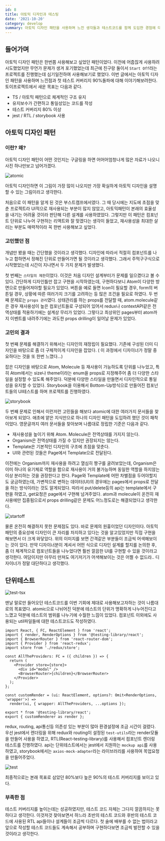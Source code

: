 ```yaml
---
id: 8
title: 아토믹 디자인과 테스팅
date: '2021-10-20'
category: develop
summary: 아토믹 디자인 패턴을 사용하며 느낀 생각들과 테스트코드를 함께 도입한 경험에 대한 글
---
```


## 들어가며

아토믹 디자인 패턴은 한번쯤 사용해보고 싶었던 패턴이었다. 이전에 어줍잖게 사용하려 시도했었지만 무언가 문제가 생겨 포기했었는데 최근에 친구랑 둘이서 `Start Off`라는 프로젝트를 진행했는데 심기일전하여 사용해보기로 했었다. 이번 글에서는 아토믹 디자인 패턴을 사용하며 느낀점과 첫 테스트 커버리지 90%돌파에 대해 이야기해보려한다. 토이프로젝트에서 새운 목표는 다음과 같다.

- TS / 아토믹 패턴으로 체계적인 구조 유지
- 유지보수가 간편하고 통일성있는 코드를 작성
- 테스트 커버리지 80% 이상
- jest / RTL / storybook 사용

## 아토믹 디자인 패턴

### 이란? 왜?

아토믹 디자인 패턴이 어떤 것인지는 구글링을 하면 어어어엄청나게 많은 자료가 나오니 사진 하나만보고 넘어가겠다.

![atomic](/develop/images/atomic-atomic.png)

아토믹 디자인하면 이 그림이 가장 많이 나오지만 가장 확실하게 아토믹 디자인을 설명할 수 있는 그림이라고 생각한다.

처음으로 이 패턴을 알게 된 것은 부스트캠프에서였다. 그 때 당시에는 지도에 초점을 맞춘 프로젝트라 UI적으로 재사용되는 부분이 많지 않았고, 아토믹패턴이 본래의 효율성을 내기는 어려울 것이라 판단해 다른 설계를 사용하였었다. 그렇지만 이 패턴은 컴포넌트 단위로 나누어 구현하는 리액트와 잘 맞겠다는 생각이 들었고, 재사용성을 최대한 살리는 부분도 매력적이라 꼭 한번 사용해보고 싶었다.

### 고민했던 점

개념만 봤을 때는 간단했을 것이라고 생각했다. 디자인에 따라서 적절히 컴포넌트를 나누고 합하면서 정해진 단위로 만들어가면 될 것이라고 생각했다. 그래서 주먹구구식으로 시작했었는데 시간이 지나면서 두 가지 문제가 발생했다.

첫 번째는 `스타일의 제한`이었다. 이것은 처음 디자인 설계부터가 문제를 일으켰다고 볼 수 있다. 간단하게 디자인틀만 잡고 구현을 시작하였는데, 구현하다보니 Atom이 다양한 방면으로 만들어져야할 필요가 있었다. 버튼을 예로 들면 Icon이 필요할 경우, form의 버튼일 경우, 상황에 따른 여러가지 크기를 고려하는 등 많은 조건을 필요로 하였다. 두 번째 문제로는 `props 관리`였다. 상태관리를 하는 props를 전달할 때, atom.molecule같은 경우 재사용성이 높은 컴포넌트들로 구성되어 있어서 redux나 contextAPI같은 전역상태를 적용하기에는 설계상 무리가 있었다. 그렇다고 최상위인 pages부터 atom까지 이벤트를 내려주기에는 과도한 props drilling이 일어날 문제가 있었다.

### 고민의 결과

첫 번째 문제를 해결하기 위해서는 디자인의 재정립이 필요했다. 기존에 구성된 더미 디자인을 바탕으로 좀 더 구체적이게 디자인을 잡았다. ( 이 과정에서 디자이너가 정말 중요하다는 것을 또 한번 느꼈다...)

잡은 디자인을 바탕으로 Atom, Molecule 등 재사용이 가능하도록 단위를 나누었고, 특히 Atom에서는 size나 theme이라는 enum을 props로 지정해주어 좀 더 다양한 스타일을 설정할 수 있도록 해주었다. 덕분에 다양한 스타일을 만들면서 디자인적으로 통일성을 유지할 수 있었다. Storybook을 이용해서 Bottom-Up방식으로 만들어진 컴포넌트들의 UI테스트를 하며 프로젝트를 진행하였다.

![storybook](/develop/images/atomic-storybook.png)

두 번째 문제로 인해서 이런저런 고민들을 해보다 atomic에 대한 여러가지 문서들을 찾아보게 되었다. 애초에 얕은 지식만으로 하나의 디자인 패턴을 도입하려 했던 것이 패착이었다. 영문글까지 여러 문서들을 찾아보며 나름대로 정립한 기준은 다음과 같다.

- 재사용성을 높이기 위해 Atom. Molecule은 전역상태를 가지지 않는다.
- Organism은 전역상태를 가질 수 있지만 권장되지는 않는다.
- Template은 기본적인 디자인의 구조에 초점을 맞춘다.
- UI와 관련된 것들은 Page에서 Template으로 전달된다.

이전에는 Organism까지 재사용을 하려고 열심히 짱구를 굴려보았는데, Organism은 이미 하나의 유기체로 역할을 함으로 재사용이 거의 불가능하며 동일한 역할을 하지않는이상 분리하는 것을 권장한다고 한다. Page와 Template에 어떤 차별점을 두어야할지도 궁금하였는데, 가변적으로 변하는 데이터(UI)의 경우에는 pages에서 props로 전달을 하는 방식이라는 것도 알게되었다. 따라서 put/delete등의 api는 template에서 구현을 하였고, get요청은 page에서 구현해 넘겨주었다. atom과 molecule이 온전히 재사용에만 집중됨으로서 props drilling같은 문제도 어느정도로는 해결되었다고 생각한다.

![startoff](/develop/images/atomic-startoff.png)

물론 온전히 해결하지 못한 문제점도 있다. 바로 문제의 원흉이었던 디자인이다. 아토믹 패턴의 중요성에 디자인이 큰 자리를 차지하고 있다는 것을 알고있었지만 직접 구현을 해보면서 더 크게 와닿았다. 위의 이미지를 보면 간격같은 부분들이 조금씩 어색해보이는 것이 있다. 만약 디자이너분이 계셔서 어떤 식으로 디자인 설계를 할지를 논의한 후, 좀 더 체계적으로 컴포넌트들을 나누었다면 훨씬 깔끔한 UI를 구현할 수 있을 것이라고 생각한다. 여담이지만 아무리 만져도 여기저기가 어색해보이는 것은 어쩔 수 없드라.. 디자이너가 정말 대단하다고 생각했다.

## 단위테스트

![test-tsx](/develop/images/atomic-test-tsx.png)

맨날 말로만 들어오던 테스트코드를 이번 기회에 제대로 사용해보고자하는 것이 나름대로의 목표였다. atomic으로 나뉘어진 덕분에 테스트의 단위가 명확하게 나누어진다고 느꼈고 덕분에 테스트의 범위를 나누기에 수월한 느낌이 있었다. 컴포넌트 이외에도 사용되는 util파일들에 대한 테스트코드도 작성하였다.

```tsx
import React, { FC, ReactElement } from 'react';
import { render, RenderOptions } from '@testing-library/react';
import { BrowserRouter } from 'react-router-dom';
import { Provider } from 'react-redux';
import store from './redux/store';

const AllTheProviders: FC = ({ children }) => {
  return (
    <Provider store={store}>
      <div id="modal" />
      <BrowserRouter>{children}</BrowserRouter>
    </Provider>
  );
};

const customRender = (ui: ReactElement, options?: Omit<RenderOptions, 'wrapper'>) =>
  render(ui, { wrapper: AllTheProviders, ...options });

export * from '@testing-library/react';
export { customRenderer as render };
```

redux, routing, api통신등 의존성 있는 부분이 많아 환경설정에 조금 시간이 걸렸다. 우선 jest에서 렌더링을 위해 redux와 routing이 설정된 `test-utils`라는 render모듈을 만들어 사용을 하였고, RTL(React-testing-library)를 사용해서 컴포넌트 렌더링 테스트를 진행하였다. api는 단위테스트에서는 jest에서 지원하는 `mockup api`를 사용하였고, storybook에서는 `axios-mock-adapter`라는 라이브러리를 사용하여 목업요청을 만들어주었다.

![test](/develop/images/atomic-test.png)

최종적으로는 본래 목표로 삼았던 80%보다 높은 90%의 테스트 커버리지를 보이고 있다.

### 부족한 점

테스트 커버리지를 높이는데는 성공하였지만, 테스트 코드 자체는 그다지 깔끔하지는 못하다고 생각한다. 이것저것 찾아보면서 하느라 초반의 테스트 코드와 후반의 테스트 코드에 사용된 RTL api들이나 설계들이 조금씩 다르다. 첫 술에 배부를 수 없는 법이라고 앞으로 작성할 테스트 코드들도 계속해서 공부하며 구현하다보면 조금씩 발전할 수 있을것이라고 생각한다.
